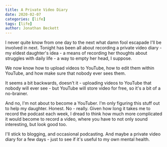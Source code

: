 ```yaml
---
title: A Private Video Diary
date: 2020-02-07
categories: [life]
tags: [life]
author: Jonathan Beckett
---
```


I never quite know from one day to the next what damn fool escapade I'll be involved in next. Tonight has been all about recording a private video diary - my eldest daughter's idea - a means of recording her thoughts about struggles with daily life - a way to empty her head, I suppose.

We now know how to upload videos to YouTube, how to edit them within YouTube, and how make sure that nobody ever sees them.

It seems a bit backwards, doesn't it - uploading videos to YouTube that nobody will ever see - but YouTube will store video for free, so it's a bit of a no-brainer.

And no, I'm not about to become a YouTuber. I'm only figuring this stuff out to help my daughter. Honest. No - really. Given how long it takes me to record the podcast each week, I dread to think how much more complicated it would become to record a video, where you have to not only sound interesting, but look good too.

I'll stick to blogging, and occasional podcasting. And maybe a private video diary for a few days - just to see if it's useful to my own mental health.